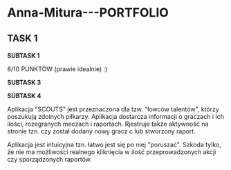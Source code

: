 # Anna-Mitura---PORTFOLIO
<h2> TASK 1  
  <h4></h4>
  
**SUBTASK 1** 

8/10 PUNKTÓW  (prawie idealnie) :) 

**SUBTASK 3**


**SUBTASK 4**

Aplikacja "SCOUTS" jest przeznaczona dla tzw. "łowców talentów", którzy poszukują zdolnych piłkarzy. Aplikacja dostarcza informacji o graczach i ich ilości, rozegranych meczach i raportach. Rjestruje także aktywność na stronie tzn. czy został dodany nowy gracz c
lub stworzony raport.

Aplikacja jest intuicyjna tzn. łatwo jest się po niej "poruszać". Szkoda tylko, że nie ma możliwości realnego kliknięcia w ilość przeprowadzonych akcji czy sporządzonych raportów.
